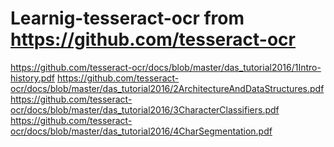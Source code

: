 # Learnig-tesseract-ocr from https://github.com/tesseract-ocr
https://github.com/tesseract-ocr/docs/blob/master/das_tutorial2016/1Intro-history.pdf
https://github.com/tesseract-ocr/docs/blob/master/das_tutorial2016/2ArchitectureAndDataStructures.pdf
https://github.com/tesseract-ocr/docs/blob/master/das_tutorial2016/3CharacterClassifiers.pdf
https://github.com/tesseract-ocr/docs/blob/master/das_tutorial2016/4CharSegmentation.pdf
